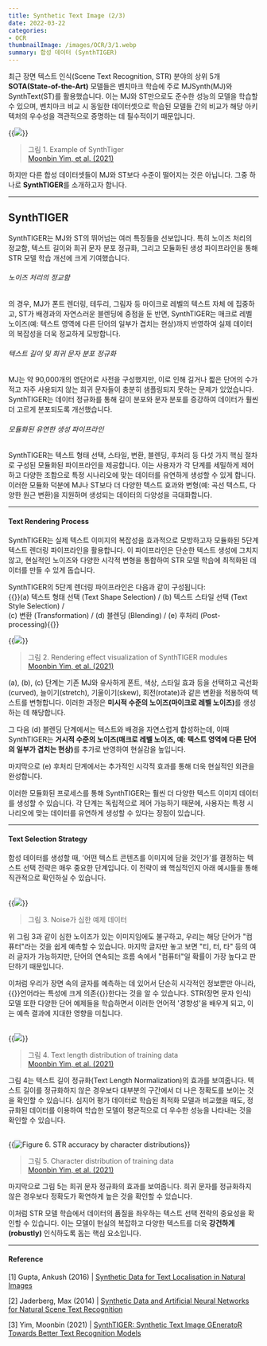```yaml
---
title: Synthetic Text Image (2/3)
date: 2022-03-22
categories:
- OCR
thumbnailImage: /images/OCR/3/1.webp
summary: 합성 데이터 (SynthTIGER)
---
```

최근 장면 텍스트 인식(Scene Text Recognition, STR) 분야의 상위 5개 <strong>SOTA(State-of-the-Art)</strong> 모델들은 벤치마크 학습에 주로 MJSynth(MJ)와 SynthText(ST)를 활용했습니다. 이는 MJ와 ST만으로도 준수한 성능의 모델을 학습할 수 있으며, 벤치마크 비교 시 동일한 데이터셋으로 학습된 모델들 간의 비교가 해당 아키텍처의 우수성을 객관적으로 증명하는 데 필수적이기 때문입니다.

{{<image classes="center" src="/images/OCR/3/1.webp">}}
> 그림 1. Example of SynthTiger<br>
[Moonbin Yim, et al. (2021)](https://arxiv.org/abs/2107.09313)

하지만 다른 합성 데이터셋들이 MJ와 ST보다 수준이 떨어지는 것은 아닙니다. 그중 하나로 <strong>SynthTIGER</strong>를 소개하고자 합니다.

---
## SynthTIGER
SynthTIGER는 MJ와 ST의 뛰어넘는 여러 특징들을 선보입니다. 특히 노이즈 처리의 정교함, 텍스트 길이와 희귀 문자 분포 정규화, 그리고 모듈화된 생성 파이프라인을 통해 STR 모델 학습 개선에 크게 기여했습니다.

###### 노이즈 처리의 정교함
의 경우, MJ가 폰트 렌더링, 테두리, 그림자 등 마이크로 레벨의 텍스트 자체 에 집중하고, ST가 배경과의 자연스러운 블렌딩에 중점을 둔 반면, SynthTIGER는 매크로 레벨 노이즈(예: 텍스트 영역에 다른 단어의 일부가 겹치는 현상)까지 반영하여 실제 데이터의 복잡성을 더욱 정교하게 모방합니다.

###### 텍스트 길이 및 희귀 문자 분포 정규화
MJ는 약 90,000개의 영단어로 사전을 구성했지만, 이로 인해 길거나 짧은 단어의 수가 적고 자주 사용되지 않는 희귀 문자들이 충분히 샘플링되지 못하는 문제가 있었습니다. SynthTIGER는 데이터 정규화를 통해 길이 분포와 문자 분포를 증강하여 데이터가 훨씬 더 고르게 분포되도록 개선했습니다.

###### 모듈화된 유연한 생성 파이프라인
SynthTIGER는 텍스트 형태 선택, 스타일, 변환, 블렌딩, 후처리 등 다섯 가지 핵심 절차로 구성된 모듈화된 파이프라인을 제공합니다. 이는 사용자가 각 단계를 세밀하게 제어하고 다양한 조합으로 특정 시나리오에 맞는 데이터를 유연하게 생성할 수 있게 합니다. 이러한 모듈화 덕분에 MJ나 ST보다 더 다양한 텍스트 효과와 변형(예: 곡선 텍스트, 다양한 원근 변환)을 지원하며 생성되는 데이터의 다양성을 극대화합니다.

---
#### Text Rendering Process
SynthTIGER는 실제 텍스트 이미지의 복잡성을 효과적으로 모방하고자 모듈화된 5단계 텍스트 렌더링 파이프라인을 활용합니다. 이 파이프라인은 단순한 텍스트 생성에 그치지 않고, 현실적인 노이즈와 다양한 시각적 변형을 통합하여 STR 모델 학습에 최적화된 데이터를 만들 수 있게 돕습니다.

SynthTIGER의 5단계 렌더링 파이프라인은 다음과 같이 구성됩니다:<br>
{{<hl-text primary>}}(a) 텍스트 형태 선택 (Text Shape Selection) / (b) 텍스트 스타일 선택 (Text Style Selection) /<br>(c) 변환 (Transformation) / (d) 블렌딩 (Blending) / (e) 후처리 (Post-processing){{</hl-text>}}
<br>

{{<image classes="center" src="/images/OCR/3/3.webp">}}
> 그림 2. Rendering effect visualization of SynthTIGER modules<br>
[Moonbin Yim, et al. (2021)](https://arxiv.org/abs/2107.09313)


(a), (b), (c) 단계는 기존 MJ와 유사하게 폰트, 색상, 스타일 효과 등을 선택하고 곡선화(curved), 늘이기(stretch), 기울이기(skew), 회전(rotate)과 같은 변환을 적용하여 텍스트를 변형합니다. 이러한 과정은 <strong>미시적 수준의 노이즈(마이크로 레벨 노이즈)</strong>를 생성하는 데 해당합니다.

그 다음 (d) 블렌딩 단계에서는 텍스트와 배경을 자연스럽게 합성하는데, 이때 SynthTIGER는 <strong>거시적 수준의 노이즈(매크로 레벨 노이즈, 예: 텍스트 영역에 다른 단어의 일부가 겹치는 현상)</strong>를 추가로 반영하여 현실감을 높입니다.

마지막으로 (e) 후처리 단계에서는 추가적인 시각적 효과를 통해 더욱 현실적인 외관을 완성합니다.

이러한 모듈화된 프로세스를 통해 SynthTIGER는 훨씬 더 다양한 텍스트 이미지 데이터를 생성할 수 있습니다. 각 단계는 독립적으로 제어 가능하기 때문에, 사용자는 특정 시나리오에 맞는 데이터를 유연하게 생성할 수 있다는 장점이 있습니다.

---
#### Text Selection Strategy
합성 데이터를 생성할 때, '어떤 텍스트 콘텐츠를 이미지에 담을 것인가'를 결정하는 텍스트 선택 전략은 매우 중요한 단계입니다. 이 전략이 왜 핵심적인지 아래 예시들을 통해 직관적으로 확인하실 수 있습니다.
<br>
<br>

{{<image classes="center" src="/images/OCR/3/4.webp">}}
> 그림 3. Noise가 심한 예제 데이터<br>

위 그림 3과 같이 심한 노이즈가 있는 이미지임에도 불구하고, 우리는 해당 단어가 "컴퓨터"라는 것을 쉽게 예측할 수 있습니다. 마지막 글자만 놓고 보면 "티, 터, 타" 등의 여러 글자가 가능하지만, 단어의 연속되는 흐름 속에서 "컴퓨터"일 확률이 가장 높다고 판단하기 때문입니다.

이처럼 우리가 장면 속의 글자를 예측하는 데 있어서 단순히 시각적인 정보뿐만 아니라, {{<hl-text primary>}}언어라는 특성에 크게 의존{{</hl-text>}}한다는 것을 알 수 있습니다. STR(장면 문자 인식) 모델 또한 다양한 단어 예제들을 학습하면서 이러한 언어적 '경향성'을 배우게 되고, 이는 예측 결과에 지대한 영향을 미칩니다.
<br>
<br>

{{<image classes="center" src="/images/OCR/3/5.webp">}}
> 그림 4. Text length distribution of training data<br>
[Moonbin Yim, et al. (2021)](https://arxiv.org/abs/2107.09313)

그림 4는 텍스트 길이 정규화(Text Length Normalization)의 효과를 보여줍니다. 텍스트 길이를 정규화하지 않은 경우보다 대부분의 구간에서 더 나은 정확도를 보이는 것을 확인할 수 있습니다. 심지어 평가 데이터로 학습된 최적화 모델과 비교했을 때도, 정규화된 데이터를 이용하여 학습한 모델이 평균적으로 더 우수한 성능을 나타내는 것을 확인할 수 있습니다.
<br>
<br>

{{<image classes="center" src="/images/OCR/3/6.webp" title="Figure 6. STR accuracy by character distributions">}}
> 그림 5. Character distribution of training data<br>
[Moonbin Yim, et al. (2021)](https://arxiv.org/abs/2107.09313)

마지막으로 그림 5는 희귀 문자 정규화의 효과를 보여줍니다. 희귀 문자를 정규화하지 않은 경우보다 정확도가 확연하게 높은 것을 확인할 수 있습니다.

이처럼 STR 모델 학습에서 데이터의 품질을 좌우하는 텍스트 선택 전략의 중요성을 확인할 수 있습니다. 이는 모델이 현실의 복잡하고 다양한 텍스트를 더욱 <strong>강건하게(robustly)</strong> 인식하도록 돕는 핵심 요소입니다.

---
#### Reference
[1] Gupta, Ankush (2016) | [Synthetic Data for Text Localisation in Natural Images](https://www.robots.ox.ac.uk/~vgg/publications/2016/Gupta16)

[2] Jaderberg, Max (2014) | [Synthetic Data and Artificial Neural Networks for Natural Scene Text Recognition](https://www.robots.ox.ac.uk/~vgg/publications/2014/Jaderberg14c) 

[3] Yim, Moonbin (2021) | [SynthTIGER: Synthetic Text Image GEneratoR Towards Better Text Recognition Models](https://arxiv.org/abs/2107.09313)